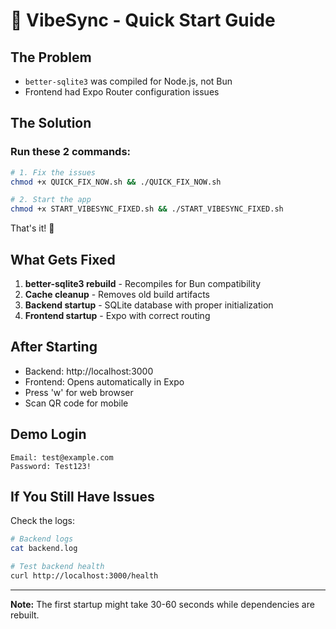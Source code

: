 # 🚀 VibeSync - Quick Start Guide

## The Problem
- `better-sqlite3` was compiled for Node.js, not Bun
- Frontend had Expo Router configuration issues

## The Solution

### Run these 2 commands:

```bash
# 1. Fix the issues
chmod +x QUICK_FIX_NOW.sh && ./QUICK_FIX_NOW.sh

# 2. Start the app
chmod +x START_VIBESYNC_FIXED.sh && ./START_VIBESYNC_FIXED.sh
```

That's it! 🎉

## What Gets Fixed

1. **better-sqlite3 rebuild** - Recompiles for Bun compatibility
2. **Cache cleanup** - Removes old build artifacts
3. **Backend startup** - SQLite database with proper initialization
4. **Frontend startup** - Expo with correct routing

## After Starting

- Backend: http://localhost:3000
- Frontend: Opens automatically in Expo
- Press 'w' for web browser
- Scan QR code for mobile

## Demo Login
```
Email: test@example.com
Password: Test123!
```

## If You Still Have Issues

Check the logs:
```bash
# Backend logs
cat backend.log

# Test backend health
curl http://localhost:3000/health
```

---

**Note:** The first startup might take 30-60 seconds while dependencies are rebuilt.
